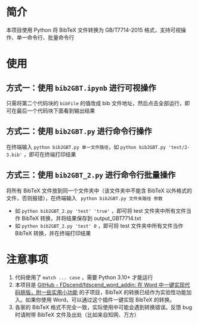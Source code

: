 # 简介

本项目使用 Python 将 BibTeX 文件转换为 GB/T7714-2015 格式，支持可视操作、单一命令行、批量命令行

# 使用

## 方式一：使用 `bib2GBT.ipynb` 进行可视操作

只需将第二个代码块的 `bibFile` 的值改成 bib 文件地址，然后点击全部运行，即可在最后一个代码块下面看到输出结果

## 方式二：使用 `bib2GBT.py` 进行命令行操作

在终端输入 `python bib2GBT.py 单一文件路径`，如 `python bib2GBT.py 'test/2-3.bib'` ，即可在终端打印结果

## 方式三：使用 `bib2GBT_2.py` 进行命令行批量操作

将所有 BibTeX 文件放到同一个文件夹中（该文件夹中不能含 BibTeX 以外格式的文件，否则报错），在终端输入 ` python bib2GBT.py 文件夹路径 参数`

- 如 `python bib2GBT_2.py 'test' 'true'` ，即可将 test 文件夹中所有文件当作 BibTeX 转换，并将结果保存到 output_GBT7714.txt
- 如 `python bib2GBT_2.py 'test' 0` ，即可将 test 文件夹中所有文件当作 BibTeX 转换，并在终端打印结果

# 注意事项

1. 代码使用了 `match ... case` ，需要 Python 3.10+ 才能运行
2. 本项目是 [GitHub - FDscend/fdscend_word_addin: 在 Word 中一键实现代码排版，附一些实用小功能](https://github.com/FDscend/fdscend_word_addin) 的子项目，BibTeX 的转换已经作为实验性功能加入。如果你使用 Word，可以通过这个插件一键实现 BibTeX 的转换。
3. 各家的 BibTeX 格式不完全一致，实际使用中可能会遇到转换错误。反馈 bug 时请附带 BibTeX 文件及出处（比如来自知网、万方）
